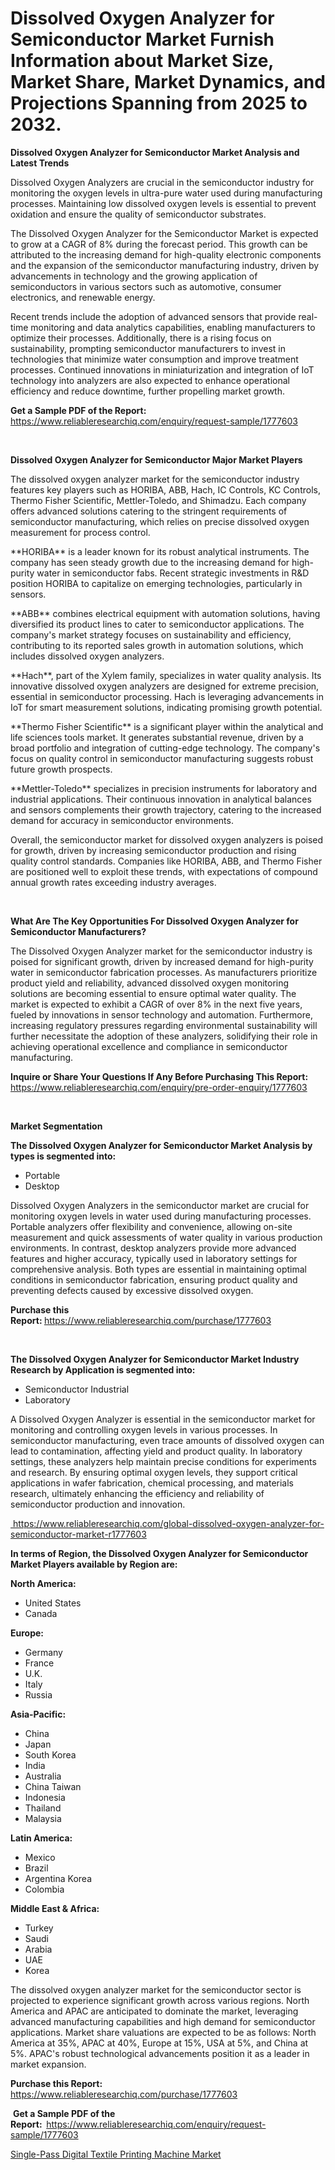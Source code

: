<p><h1>Dissolved Oxygen Analyzer for Semiconductor Market Furnish Information about Market Size, Market Share, Market Dynamics, and Projections Spanning from 2025 to 2032.</h1></p><p><strong>Dissolved Oxygen Analyzer for Semiconductor Market Analysis and Latest Trends</strong></p>
<p><p>Dissolved Oxygen Analyzers are crucial in the semiconductor industry for monitoring the oxygen levels in ultra-pure water used during manufacturing processes. Maintaining low dissolved oxygen levels is essential to prevent oxidation and ensure the quality of semiconductor substrates.</p><p>The Dissolved Oxygen Analyzer for the Semiconductor Market is expected to grow at a CAGR of 8% during the forecast period. This growth can be attributed to the increasing demand for high-quality electronic components and the expansion of the semiconductor manufacturing industry, driven by advancements in technology and the growing application of semiconductors in various sectors such as automotive, consumer electronics, and renewable energy.</p><p>Recent trends include the adoption of advanced sensors that provide real-time monitoring and data analytics capabilities, enabling manufacturers to optimize their processes. Additionally, there is a rising focus on sustainability, prompting semiconductor manufacturers to invest in technologies that minimize water consumption and improve treatment processes. Continued innovations in miniaturization and integration of IoT technology into analyzers are also expected to enhance operational efficiency and reduce downtime, further propelling market growth.</p></p>
<p><strong>Get a Sample PDF of the Report:&nbsp;</strong> <a href="https://www.reliableresearchiq.com/enquiry/request-sample/1777603?utm_campaign=2456&utm_medium=2&utm_source=Github&utm_content=ia&utm_term=12042025&utm_id=dissolved-oxygen-analyzer-for-semiconductor">https://www.reliableresearchiq.com/enquiry/request-sample/1777603</a></p>
<p>&nbsp;</p>
<p><strong>Dissolved Oxygen Analyzer for Semiconductor Major Market Players</strong></p>
<p><p>The dissolved oxygen analyzer market for the semiconductor industry features key players such as HORIBA, ABB, Hach, IC Controls, KC Controls, Thermo Fisher Scientific, Mettler-Toledo, and Shimadzu. Each company offers advanced solutions catering to the stringent requirements of semiconductor manufacturing, which relies on precise dissolved oxygen measurement for process control.</p><p>**HORIBA** is a leader known for its robust analytical instruments. The company has seen steady growth due to the increasing demand for high-purity water in semiconductor fabs. Recent strategic investments in R&D position HORIBA to capitalize on emerging technologies, particularly in sensors.</p><p>**ABB** combines electrical equipment with automation solutions, having diversified its product lines to cater to semiconductor applications. The company's market strategy focuses on sustainability and efficiency, contributing to its reported sales growth in automation solutions, which includes dissolved oxygen analyzers.</p><p>**Hach**, part of the Xylem family, specializes in water quality analysis. Its innovative dissolved oxygen analyzers are designed for extreme precision, essential in semiconductor processing. Hach is leveraging advancements in IoT for smart measurement solutions, indicating promising growth potential.</p><p>**Thermo Fisher Scientific** is a significant player within the analytical and life sciences tools market. It generates substantial revenue, driven by a broad portfolio and integration of cutting-edge technology. The company's focus on quality control in semiconductor manufacturing suggests robust future growth prospects.</p><p>**Mettler-Toledo** specializes in precision instruments for laboratory and industrial applications. Their continuous innovation in analytical balances and sensors complements their growth trajectory, catering to the increased demand for accuracy in semiconductor environments.</p><p>Overall, the semiconductor market for dissolved oxygen analyzers is poised for growth, driven by increasing semiconductor production and rising quality control standards. Companies like HORIBA, ABB, and Thermo Fisher are positioned well to exploit these trends, with expectations of compound annual growth rates exceeding industry averages.</p></p>
<p>&nbsp;</p>
<p><strong>What Are The Key Opportunities For Dissolved Oxygen Analyzer for Semiconductor Manufacturers?</strong></p>
<p><p>The Dissolved Oxygen Analyzer market for the semiconductor industry is poised for significant growth, driven by increased demand for high-purity water in semiconductor fabrication processes. As manufacturers prioritize product yield and reliability, advanced dissolved oxygen monitoring solutions are becoming essential to ensure optimal water quality. The market is expected to exhibit a CAGR of over 8% in the next five years, fueled by innovations in sensor technology and automation. Furthermore, increasing regulatory pressures regarding environmental sustainability will further necessitate the adoption of these analyzers, solidifying their role in achieving operational excellence and compliance in semiconductor manufacturing.</p></p>
<p><strong>Inquire or Share Your Questions If Any Before Purchasing This Report:</strong> <a href="https://www.reliableresearchiq.com/enquiry/pre-order-enquiry/1777603?utm_campaign=2456&utm_medium=2&utm_source=Github&utm_content=ia&utm_term=12042025&utm_id=dissolved-oxygen-analyzer-for-semiconductor">https://www.reliableresearchiq.com/enquiry/pre-order-enquiry/1777603</a></p>
<p>&nbsp;</p>
<p><strong>Market Segmentation</strong></p>
<p><strong>The Dissolved Oxygen Analyzer for Semiconductor Market Analysis by types is segmented into:</strong></p>
<p><ul><li>Portable</li><li>Desktop</li></ul></p>
<p><p>Dissolved Oxygen Analyzers in the semiconductor market are crucial for monitoring oxygen levels in water used during manufacturing processes. Portable analyzers offer flexibility and convenience, allowing on-site measurement and quick assessments of water quality in various production environments. In contrast, desktop analyzers provide more advanced features and higher accuracy, typically used in laboratory settings for comprehensive analysis. Both types are essential in maintaining optimal conditions in semiconductor fabrication, ensuring product quality and preventing defects caused by excessive dissolved oxygen.</p></p>
<p><strong>Purchase this Report:&nbsp;</strong><a href="https://www.reliableresearchiq.com/purchase/1777603?utm_campaign=2456&utm_medium=2&utm_source=Github&utm_content=ia&utm_term=12042025&utm_id=dissolved-oxygen-analyzer-for-semiconductor">https://www.reliableresearchiq.com/purchase/1777603</a></p>
<p>&nbsp;</p>
<p><strong>The Dissolved Oxygen Analyzer for Semiconductor Market Industry Research by Application is segmented into:</strong></p>
<p><ul><li>Semiconductor Industrial</li><li>Laboratory</li></ul></p>
<p><p>A Dissolved Oxygen Analyzer is essential in the semiconductor market for monitoring and controlling oxygen levels in various processes. In semiconductor manufacturing, even trace amounts of dissolved oxygen can lead to contamination, affecting yield and product quality. In laboratory settings, these analyzers help maintain precise conditions for experiments and research. By ensuring optimal oxygen levels, they support critical applications in wafer fabrication, chemical processing, and materials research, ultimately enhancing the efficiency and reliability of semiconductor production and innovation.</p></p>
<p><a href="https://www.reliableresearchiq.com/global-dissolved-oxygen-analyzer-for-semiconductor-market-r1777603?utm_campaign=2456&utm_medium=2&utm_source=Github&utm_content=ia&utm_term=12042025&utm_id=dissolved-oxygen-analyzer-for-semiconductor">&nbsp;https://www.reliableresearchiq.com/global-dissolved-oxygen-analyzer-for-semiconductor-market-r1777603</a></p>
<p><strong>In terms of Region, the Dissolved Oxygen Analyzer for Semiconductor Market Players available by Region are:</strong></p>
<p>
    <p> <strong> North America: </strong>
        <ul>
            <li>United States</li>
            <li>Canada</li>
        </ul>
        </p> 
    <p> <strong> Europe: </strong>
        <ul>
            <li>Germany</li>
            <li>France</li>
            <li>U.K.</li>
            <li>Italy</li>
            <li>Russia</li>
        </ul>
        </p> 
    <p> <strong> Asia-Pacific: </strong>
        <ul>
            <li>China</li>
            <li>Japan</li>
            <li>South Korea</li>
            <li>India</li>
            <li>Australia</li>
            <li>China Taiwan</li>
            <li>Indonesia</li>
            <li>Thailand</li>
            <li>Malaysia</li>
        </ul>
        </p> 
    <p> <strong> Latin America: </strong>
        <ul>
            <li>Mexico</li>
            <li>Brazil</li>
            <li>Argentina Korea</li>
            <li>Colombia</li>
        </ul>
        </p> 
    <p> <strong> Middle East & Africa: </strong>
        <ul>
            <li>Turkey</li>
            <li>Saudi</li>
            <li>Arabia</li>
            <li>UAE</li>
            <li>Korea</li>
        </ul>
    </p>
    </p>
<p><p>The dissolved oxygen analyzer market for the semiconductor sector is projected to experience significant growth across various regions. North America and APAC are anticipated to dominate the market, leveraging advanced manufacturing capabilities and high demand for semiconductor applications. Market share valuations are expected to be as follows: North America at 35%, APAC at 40%, Europe at 15%, USA at 5%, and China at 5%. APAC's robust technological advancements position it as a leader in market expansion.</p></p>
<p><strong>Purchase this Report: </strong><a href="https://www.reliableresearchiq.com/purchase/1777603?utm_campaign=2456&utm_medium=2&utm_source=Github&utm_content=ia&utm_term=12042025&utm_id=dissolved-oxygen-analyzer-for-semiconductor">https://www.reliableresearchiq.com/purchase/1777603</a></p>
<p>&nbsp;<strong>Get a Sample PDF of the Report:&nbsp;&nbsp;</strong><a href="https://www.reliableresearchiq.com/enquiry/request-sample/1777603?utm_campaign=2456&utm_medium=2&utm_source=Github&utm_content=ia&utm_term=12042025&utm_id=dissolved-oxygen-analyzer-for-semiconductor">https://www.reliableresearchiq.com/enquiry/request-sample/1777603</a></p>
<p><strong></strong></p>
<p><p><a href="https://github.com/curinbucan9/Market-Research-Report-List-1/blob/main/single-pass-digital-textile-printing-machine-market.md?utm_campaign=2456&utm_medium=2&utm_source=Github&utm_content=ia&utm_term=12042025&utm_id=dissolved-oxygen-analyzer-for-semiconductor">Single-Pass Digital Textile Printing Machine Market</a></p></p>